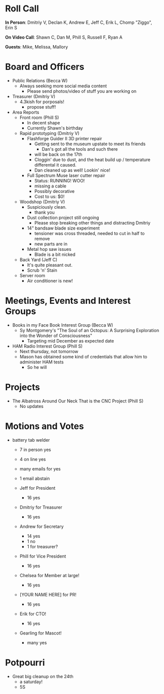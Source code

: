Roll Call
=========
**In Person**:  Dmitriy V, Declan K, Andrew E, Jeff C, Erik L, Chomp "Ziggo", Erin S

**On Video Call**:  Shawn C, Dan M, Phill S, Russell F, Ryan A

**Guests**: Mike, Melissa, Mallory

Board and Officers
==================
- Public Relations (Becca W)
  - Always seeking more social media content
    - Please send photos/video of stuff you are working on
- Treasurer (Dmitriy V)
  - 4.3kish for porposals!
    - propose stuff!
- Area Reports
  - Front room (Phill S)
    - In decent shape
    - Currently Shawn's birthday
  - Rapid prototyping (Dmitriy V)
    - Flashforge Guider II 3D printer repair
      - Getting sent to the museum upstate to meet its friends
        - Dan's got all the tools and such there
      - will be back on the 17th
      - Cloggin' due to dust, and the heat build up / temperature differental it caused. 
      - Dan cleaned up as well! Lookin' nice!
    - Full Spectrum Muse laser cutter repair
      - Status: RUNNING! WOO!
       - missing a cable
        - Possibly decorative
      - Cost to us: $0!
  - Woodshop (Dmitriy V)
    - Suspiciously clean. 
      - thank you 
    - Dust collection project still ongoing
      - Please stop breaking other things and distracting Dmitriy
    - 14" bandsaw blade size experiment
      - tensioner was cross threaded, needed to cut in half to remove
      - new parts are in
    - Metal hop saw issues
      - Blade is a bit nicked
  - Back Yard (Jeff C)
    - It's quite pleasant out.
    - Scrub 'n' Stain
  - Server room
    - Air conditioner is new!
  
Meetings, Events and Interest Groups
====================================
- Books in my Face Book Interest Group (Becca W)
  - Sy Montgomery's "The Soul of an Octopus: A Surprising Exploration into the Wonder of Consciousness"
    - Targeting mid December as expected date
- HAM Radio Interest Group (Phill S)
  - Next thursday, not tomorrow
  - Mason has obtained some kind of credentials that allow him to administer HAM tests
    - So he will

Projects
========
- The Albatross Around Our Neck That is the CNC Project (Phill S)
  - No updates

Motions and Votes
=================
- battery tab welder
  - 7 in person yes
  - 4 on line yes
  - many emails for yes
  - 1 email abstain

  - Jeff for President
    - 16 yes
  - Dmitriy for Treasurer
     - 16 yes
  - Andrew for Secretary
      - 14 yes
      - 1 no
      - 1 for treasurer? 
  - Phill for Vice President
      - 16 yes
  - Chelsea for Member at large!
     - 16 yes
  - [YOUR NAME HERE] for PR!
     - 16 yes
  - Erik for CTO!
     - 16 yes
  - Gearling for Mascot!
      - many yes
  
Potpourri
=========
- Great big cleanup on the 24th
  - a saturday!
  - 5S
